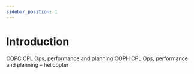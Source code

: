 ```yaml
---
sidebar_position: 1
---
```


# Introduction

COPC CPL Ops, performance and planning
COPH CPL Ops, performance and planning – helicopter